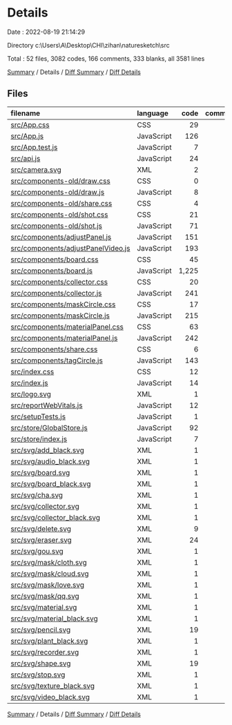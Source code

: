 # Details

Date : 2022-08-19 21:14:29

Directory c:\\Users\\A\\Desktop\\CHI\\zihan\\naturesketch\\src

Total : 52 files,  3082 codes, 166 comments, 333 blanks, all 3581 lines

[Summary](results.md) / Details / [Diff Summary](diff.md) / [Diff Details](diff-details.md)

## Files
| filename | language | code | comment | blank | total |
| :--- | :--- | ---: | ---: | ---: | ---: |
| [src/App.css](/src/App.css) | CSS | 29 | 0 | 5 | 34 |
| [src/App.js](/src/App.js) | JavaScript | 126 | 39 | 7 | 172 |
| [src/App.test.js](/src/App.test.js) | JavaScript | 7 | 0 | 2 | 9 |
| [src/api.js](/src/api.js) | JavaScript | 24 | 0 | 4 | 28 |
| [src/camera.svg](/src/camera.svg) | XML | 2 | 0 | 0 | 2 |
| [src/components-old/draw.css](/src/components-old/draw.css) | CSS | 0 | 0 | 1 | 1 |
| [src/components-old/draw.js](/src/components-old/draw.js) | JavaScript | 8 | 0 | 2 | 10 |
| [src/components-old/share.css](/src/components-old/share.css) | CSS | 4 | 0 | 0 | 4 |
| [src/components-old/shot.css](/src/components-old/shot.css) | CSS | 21 | 0 | 2 | 23 |
| [src/components-old/shot.js](/src/components-old/shot.js) | JavaScript | 71 | 31 | 8 | 110 |
| [src/components/adjustPanel.js](/src/components/adjustPanel.js) | JavaScript | 151 | 7 | 22 | 180 |
| [src/components/adjustPanelVideo.js](/src/components/adjustPanelVideo.js) | JavaScript | 193 | 9 | 29 | 231 |
| [src/components/board.css](/src/components/board.css) | CSS | 45 | 0 | 5 | 50 |
| [src/components/board.js](/src/components/board.js) | JavaScript | 1,225 | 34 | 133 | 1,392 |
| [src/components/collector.css](/src/components/collector.css) | CSS | 20 | 0 | 2 | 22 |
| [src/components/collector.js](/src/components/collector.js) | JavaScript | 241 | 12 | 27 | 280 |
| [src/components/maskCircle.css](/src/components/maskCircle.css) | CSS | 17 | 0 | 2 | 19 |
| [src/components/maskCircle.js](/src/components/maskCircle.js) | JavaScript | 215 | 7 | 24 | 246 |
| [src/components/materialPanel.css](/src/components/materialPanel.css) | CSS | 63 | 0 | 9 | 72 |
| [src/components/materialPanel.js](/src/components/materialPanel.js) | JavaScript | 242 | 11 | 14 | 267 |
| [src/components/share.css](/src/components/share.css) | CSS | 6 | 0 | 0 | 6 |
| [src/components/tagCircle.js](/src/components/tagCircle.js) | JavaScript | 143 | 7 | 17 | 167 |
| [src/index.css](/src/index.css) | CSS | 12 | 0 | 2 | 14 |
| [src/index.js](/src/index.js) | JavaScript | 14 | 5 | 3 | 22 |
| [src/logo.svg](/src/logo.svg) | XML | 1 | 0 | 0 | 1 |
| [src/reportWebVitals.js](/src/reportWebVitals.js) | JavaScript | 12 | 0 | 2 | 14 |
| [src/setupTests.js](/src/setupTests.js) | JavaScript | 1 | 4 | 1 | 6 |
| [src/store/GlobalStore.js](/src/store/GlobalStore.js) | JavaScript | 92 | 0 | 5 | 97 |
| [src/store/index.js](/src/store/index.js) | JavaScript | 7 | 0 | 1 | 8 |
| [src/svg/add_black.svg](/src/svg/add_black.svg) | XML | 1 | 0 | 0 | 1 |
| [src/svg/audio_black.svg](/src/svg/audio_black.svg) | XML | 1 | 0 | 0 | 1 |
| [src/svg/board.svg](/src/svg/board.svg) | XML | 1 | 0 | 0 | 1 |
| [src/svg/board_black.svg](/src/svg/board_black.svg) | XML | 1 | 0 | 0 | 1 |
| [src/svg/cha.svg](/src/svg/cha.svg) | XML | 1 | 0 | 0 | 1 |
| [src/svg/collector.svg](/src/svg/collector.svg) | XML | 1 | 0 | 0 | 1 |
| [src/svg/collector_black.svg](/src/svg/collector_black.svg) | XML | 1 | 0 | 0 | 1 |
| [src/svg/delete.svg](/src/svg/delete.svg) | XML | 9 | 0 | 1 | 10 |
| [src/svg/eraser.svg](/src/svg/eraser.svg) | XML | 24 | 0 | 1 | 25 |
| [src/svg/gou.svg](/src/svg/gou.svg) | XML | 1 | 0 | 0 | 1 |
| [src/svg/mask/cloth.svg](/src/svg/mask/cloth.svg) | XML | 1 | 0 | 0 | 1 |
| [src/svg/mask/cloud.svg](/src/svg/mask/cloud.svg) | XML | 1 | 0 | 0 | 1 |
| [src/svg/mask/love.svg](/src/svg/mask/love.svg) | XML | 1 | 0 | 0 | 1 |
| [src/svg/mask/qq.svg](/src/svg/mask/qq.svg) | XML | 1 | 0 | 0 | 1 |
| [src/svg/material.svg](/src/svg/material.svg) | XML | 1 | 0 | 0 | 1 |
| [src/svg/material_black.svg](/src/svg/material_black.svg) | XML | 1 | 0 | 0 | 1 |
| [src/svg/pencil.svg](/src/svg/pencil.svg) | XML | 19 | 0 | 1 | 20 |
| [src/svg/plant_black.svg](/src/svg/plant_black.svg) | XML | 1 | 0 | 0 | 1 |
| [src/svg/recorder.svg](/src/svg/recorder.svg) | XML | 1 | 0 | 0 | 1 |
| [src/svg/shape.svg](/src/svg/shape.svg) | XML | 19 | 0 | 1 | 20 |
| [src/svg/stop.svg](/src/svg/stop.svg) | XML | 1 | 0 | 0 | 1 |
| [src/svg/texture_black.svg](/src/svg/texture_black.svg) | XML | 1 | 0 | 0 | 1 |
| [src/svg/video_black.svg](/src/svg/video_black.svg) | XML | 1 | 0 | 0 | 1 |

[Summary](results.md) / Details / [Diff Summary](diff.md) / [Diff Details](diff-details.md)